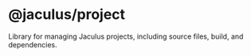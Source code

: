 # @jaculus/project

Library for managing Jaculus projects, including source files, build, and dependencies.
